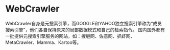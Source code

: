 # 

# WebCrawler

WebCrawler自身是元搜索引擎，而GOOGLE和YAHOO独立搜索引擎称为“成员搜索引擎”，他们各自保持原来的局部数据模式和自己的检索指令。 国内国外都有一批提供元搜索引擎服务的网站，如：搜魅网、佐意网、抓虾网、MetaCrawler、Mamma、Kartoo等。


